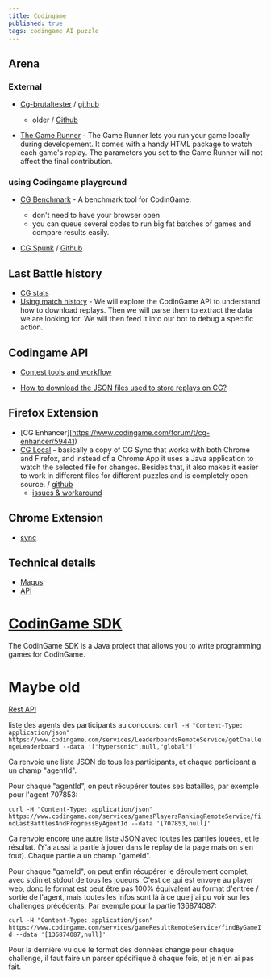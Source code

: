 ```yaml
---
title: Codingame
published: true
tags: codingame AI puzzle
---
```

## Arena
### External
- [Cg-brutaltester](https://www.codingame.com/forum/t/cg-brutaltester-because-you-love-to-be-brutal/2716) / [github](https://github.com/dreignier/cg-brutaltester)
    - older  / [Github](https://github.com/dreignier/cgstats)
    
- [The Game Runner](https://www.codingame.com/playgrounds/25775/codingame-sdk-documentation/game-runner) - The Game Runner lets you run your game locally during developement. It comes with a handy HTML package to watch each game's replay. The parameters you set to the Game Runner will not affect the final contribution.

### using Codingame playground
- [CG Benchmark](https://github.com/s-vivien/CGBenchmark#cg-benchmark) - A benchmark tool for CodinGame:
    - don't need to have your browser open
    - you can queue several codes to run big fat batches of games and compare results easily.

- [CG Spunk](https://www.codingame.com/forum/t/introducing-cg-spunk/1895) / [Github](https://github.com/danBhentschel/CGSpunk) 

## Last Battle history
- [CG stats](http://cgstats.magusgeek.com/app)
- [Using match history](https://www.codingame.com/playgrounds/53705/contest-tools-and-workflow/introduction) - We will explore the CodinGame API to understand how to download replays. Then we will parse them to extract the data we are looking for. We will then feed it into our bot to debug a specific action.

## Codingame API
- [Contest tools and workflow](https://www.codingame.com/playgrounds/53705/contest-tools-and-workflow)

- [How to download the JSON files used to store replays on CG?](https://www.codingame.com/forum/t/how-to-download-the-json-files-used-to-store-replays-on-cg/2894)

## Firefox Extension
- [CG Enhancer][https://www.codingame.com/forum/t/cg-enhancer/59441)
- [CG Local](https://www.codingame.com/forum/t/cg-local/10359) -  basically a copy of CG Sync that works with both Chrome and Firefox, and instead of a Chrome App it uses a Java application to watch the selected file for changes. Besides that, it also makes it easier to work in different files for different puzzles and is completely open-source. / [github](https://github.com/jmerle/cg-local-app)
	- [issues & workaround](https://forum.codingame.com/t/cg-local/10359/6?u=yduf)
    
## Chrome Extension
- [sync](https://www.codingame.com/forum/t/codingame-sync-beta/614/58)

## Technical details
- [Magus](https://forum.codingame.com/t/public-api-for-statistics-or-other-useful-things/1247/6)
- [API](https://www.codingame.com/forum/t/api-the-place-to-ask-for-improvements-in-cg-api/2514)

# [CodinGame SDK](https://www.codingame.com/playgrounds/25775/codingame-sdk-documentation/introduction)
The CodinGame SDK is a Java project that allows you to write programming games for CodinGame.

# Maybe old
[Rest API](http://forum.canardpc.com/threads/103495-Codingame-La-programmation-hant%C3%A9e-Concours-de-fant%C3%B4mes-dans-la-console-fin-Fevrier?s=d6a666218d62c51b4465647a91f8cdc5&p=10273198&viewfull=1#post10273198)

liste des agents des participants au concours:
`curl -H "Content-Type: application/json" https://www.codingame.com/services/LeaderboardsRemoteService/getChallengeLeaderboard --data '["hypersonic",null,"global"]'`

Ca renvoie une liste JSON de tous les participants, et chaque participant a un champ "agentId".

Pour chaque "agentId", on peut récupérer toutes ses batailles, par exemple pour l'agent 707853:

`curl -H "Content-Type: application/json" https://www.codingame.com/services/gamesPlayersRankingRemoteService/findLastBattlesAndProgressByAgentId --data '[707853,null]'`

Ca renvoie encore une autre liste JSON avec toutes les parties jouées, et le résultat. (Y'a aussi la partie à jouer dans le replay de la page mais on s'en fout). Chaque partie a un champ "gameId".

Pour chaque "gameId", on peut enfin récupérer le déroulement complet, avec stdin et stdout de tous les joueurs. C'est ce qui est envoyé au player web, donc le format est peut être pas 100% équivalent au format d'entrée / sortie de l'agent, mais toutes les infos sont là à ce que j'ai pu voir sur les challenges précédents. Par exemple pour la partie 136874087:

`curl -H "Content-Type: application/json" https://www.codingame.com/services/gameResultRemoteService/findByGameId --data '[136874087,null]'`

Pour la dernière vu que le format des données change pour chaque challenge, il faut faire un parser spécifique à chaque fois, et je n'en ai pas fait.
